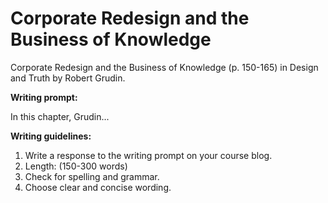 # Corporate Redesign and the Business of Knowledge

Corporate Redesign and the Business of Knowledge (p. 150-165) in Design and Truth by Robert Grudin.

**Writing prompt:**

In this chapter, Grudin...

**Writing guidelines:**

1. Write a response to the writing prompt on your course blog.
2. Length: (150-300 words)
3. Check for spelling and grammar.
4. Choose clear and concise wording.
